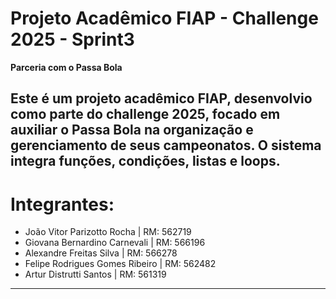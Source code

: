 # Projeto Acadêmico FIAP - Challenge 2025 - Sprint3
**Parceria com o Passa Bola**

Este é um **projeto acadêmico FIAP**, desenvolvio como parte do **challenge 2025**, focado em **auxiliar o Passa Bola na organização e gerenciamento de seus campeonatos**. O sistema integra funções, condições, listas e loops.
---
# Integrantes:

- João Vitor Parizotto Rocha | RM: 562719
- Giovana Bernardino Carnevali | RM: 566196
- Alexandre Freitas Silva | RM: 566278
- Felipe Rodrigues Gomes Ribeiro | RM: 562482
- Artur Distrutti Santos | RM: 561319

---
